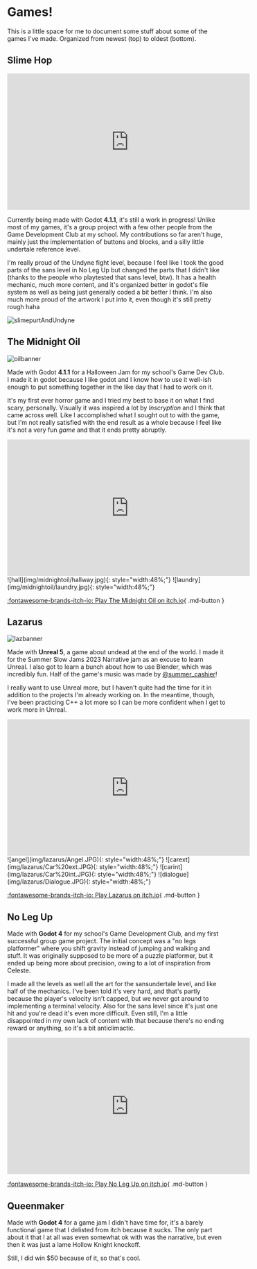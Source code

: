 # Games!
This is a little space for me to document some stuff about some of the games I've made. Organized from newest (top) to oldest (bottom).

## Slime Hop

<iframe width="560" height="315" src="https://www.youtube.com/embed/zMh9ywE4fVI?si=XsNISW1SYRJICtf7" title="YouTube video player" frameborder="0" allow="accelerometer; autoplay; clipboard-write; encrypted-media; gyroscope; picture-in-picture; web-share" allowfullscreen></iframe>

Currently being made with Godot **4.1.1**, it's still a work in progress! Unlike most of my games, it's a group project with a few other people from the Game Development Club at my school. My contributions so far aren't huge, mainly just the implementation of buttons and blocks, and a silly little undertale reference level.

I'm really proud of the Undyne fight level, because I feel like I took the good parts of the sans level in No Leg Up but changed the parts that I didn't like (thanks to the people who playtested that sans level, btw). It has a health mechanic, much more content, and it's organized better in godot's file system as well as being just generally coded a bit better I think. I'm also much more proud of the artwork I put into it, even though it's still pretty rough haha

![slimepurtAndUndyne](img/slimehop/SlimepurtAndUndyne.jpg)

## The Midnight Oil
![oilbanner](img/midnightoil/midnightoil.JPG)

Made with Godot **4.1.1** for a Halloween Jam for my school's Game Dev Club. I made it in godot because I like godot and I know how to use it well-ish enough to put something together in the like day that I had to work on it.

It's my first ever horror game and I tried my best to base it on what I find scary, personally. Visually it was inspired a lot by *Inscryption* and I think that came across well. Like I accomplished what I sought out to with the game, but I'm not really satisfied with the end result as a whole because I feel like it's not a very fun *game* and that it ends pretty abruptly.

<iframe width="560" height="315" src="https://www.youtube.com/embed/Ck_h3ERMd_Y?si=M6t4vAvHFQ6Eirrz" title="YouTube video player" frameborder="0" allow="accelerometer; autoplay; clipboard-write; encrypted-media; gyroscope; picture-in-picture; web-share" allowfullscreen></iframe>
![hall](img/midnightoil/hallway.jpg){: style="width:48%;"}
![laundry](img/midnightoil/laundry.jpg){: style="width:48%;"}

[:fontawesome-brands-itch-io: Play The Midnight Oil on itch.io](https://jollista.itch.io/the-midnight-oil){ .md-button }

## Lazarus
![lazbanner](img/lazarus/LazarusBanner.png)

Made with **Unreal 5**, a game about undead at the end of the world. I made it for the Summer Slow Jams 2023 Narrative jam as an excuse to learn Unreal. I also got to learn a bunch about how to use Blender, which was incredibly fun. Half of the game's music was made by [@summer_cashier](https://twitter.com/summer_cashier)!

I really want to use Unreal more, but I haven't quite had the time for it in addition to the projects I'm already working on. In the meantime, though, I've been practicing C++ a lot more so I can be more confident when I get to work more in Unreal.

<iframe width="560" height="315" src="https://www.youtube.com/embed/BDJeg5kPOnU?si=TICUooPvmmgUeXGS" title="YouTube video player" frameborder="0" allow="accelerometer; autoplay; clipboard-write; encrypted-media; gyroscope; picture-in-picture; web-share" allowfullscreen></iframe>
![angel](img/lazarus/Angel.JPG){: style="width:48%;"}
![carext](img/lazarus/Car%20ext.JPG){: style="width:48%;"}
![carint](img/lazarus/Car%20int.JPG){: style="width:48%;"}
![dialogue](img/lazarus/Dialogue.JPG){: style="width:48%;"}

[:fontawesome-brands-itch-io: Play Lazarus on itch.io](https://jollista.itch.io/lazarus){ .md-button }

## No Leg Up
Made with **Godot 4** for my school's Game Development Club, and my first successful group game project. The initial concept was a "no legs platformer" where you shift gravity instead of jumping and walking and stuff. It was originally supposed to be more of a puzzle platformer, but it ended up being more about precision, owing to a lot of inspiration from Celeste. 

I made all the levels as well all the art for the sansundertale level, and like half of the mechanics. I've been told it's very hard, and that's partly because the player's velocity isn't capped, but we never got around to implementing a terminal velocity. Also for the sans level since it's just one hit and you're dead it's even more difficult. Even still, I'm a little disappointed in my own lack of content with that because there's no ending reward or anything, so it's a bit anticlimactic.

<iframe width="560" height="315" src="https://www.youtube.com/embed/uJvrjdpbtO0?si=29jeI6uWHHzhtDF-" title="YouTube video player" frameborder="0" allow="accelerometer; autoplay; clipboard-write; encrypted-media; gyroscope; picture-in-picture; web-share" allowfullscreen></iframe>

[:fontawesome-brands-itch-io: Play No Leg Up on itch.io](https://the64threalm.itch.io/no-leg-up){ .md-button }

## Queenmaker
Made with **Godot 4** for a game jam I didn't have time for, it's a barely functional game that I delisted from itch because it sucks. The only part about it that I at all was even somewhat ok with was the narrative, but even then it was just a lame Hollow Knight knockoff.

Still, I did win $50 because of it, so that's cool.